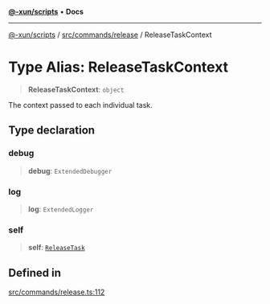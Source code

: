 [**@-xun/scripts**](../../../../README.md) • **Docs**

***

[@-xun/scripts](../../../../README.md) / [src/commands/release](../README.md) / ReleaseTaskContext

# Type Alias: ReleaseTaskContext

> **ReleaseTaskContext**: `object`

The context passed to each individual task.

## Type declaration

### debug

> **debug**: `ExtendedDebugger`

### log

> **log**: `ExtendedLogger`

### self

> **self**: [`ReleaseTask`](ReleaseTask.md)

## Defined in

[src/commands/release.ts:112](https://github.com/Xunnamius/xscripts/blob/91915b63e10dd6449ad16f4202f487b34227194a/src/commands/release.ts#L112)
